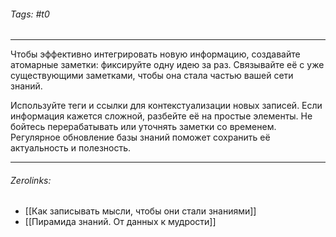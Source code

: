 ###### Tags:  #t0
___
Чтобы эффективно интегрировать новую информацию, создавайте атомарные заметки: фиксируйте одну идею за раз. Связывайте её с уже существующими заметками, чтобы она стала частью вашей сети знаний.

Используйте теги и ссылки для контекстуализации новых записей. Если информация кажется сложной, разбейте её на простые элементы. Не бойтесь перерабатывать или уточнять заметки со временем. Регулярное обновление базы знаний поможет сохранить её актуальность и полезность.
___
###### Zerolinks: 
- [[Как записывать мысли, чтобы они стали знаниями]]
- [[Пирамида знаний. От данных к мудрости]]